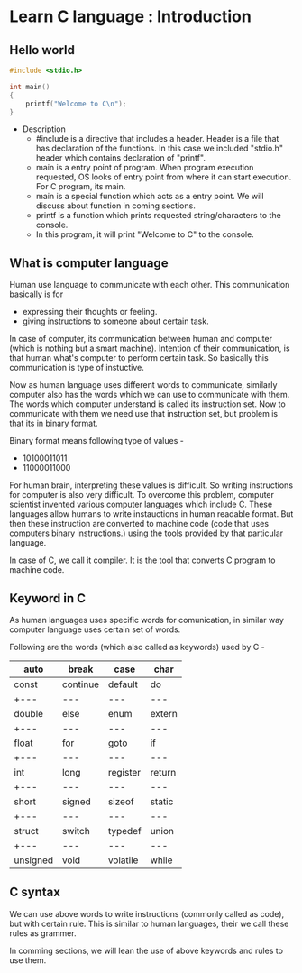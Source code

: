 # Learn C language : Introduction

## Hello world

``` c
#include <stdio.h>

int main()
{
    printf("Welcome to C\n");
}
```

- Description
    - #include is a directive that includes a header. Header is a file that has declaration 
        of the functions. In this case we included "stdio.h" header which contains 
        declaration of "printf".
    - main is a entry point of program. When program execution requested, OS looks of entry point
        from where it can start execution. For C program, its main.
    - main is a special function which acts as a entry point. We will discuss about function in coming sections.
    - printf is a function which prints requested string/characters to the console.
    - In this program, it will print "Welcome to C" to the console.


## What is computer language

Human use language to communicate with each other. This communication basically is for 
- expressing their thoughts or feeling. 
- giving instructions to someone about certain task.

In case of computer, its communication between human and computer (which is nothing but a smart machine).
Intention of their communication, is that human what's computer to perform certain task. So basically
this communication is type of instuctive.

Now as human language uses different words to communicate, similarly computer also has the words which
we can use to communicate with them. The words which computer understand is called its instruction set.
Now to communicate with them we need use that instruction set, but problem is that its in binary format.

Binary format means following type of values -
- 10100011011
- 11000011000

For human brain, interpreting these values is difficult. So writing instructions for computer is also 
very difficult. To overcome this problem, computer scientist invented various computer languages which 
include C. These languages allow humans to write instauctions in human readable format. But then these 
instruction are converted to machine code (code that uses computers binary instructions.) using the tools
provided by that particular language.

In case of C, we call it compiler. It is the tool that converts C program to machine code.

## Keyword in C

As human languages uses specific words for comunication, in similar way computer language uses 
certain set of words. 

Following are the words (which also called as keywords) used by C -

| auto|break|case|char|
|---|---|---|---|
| const|continue|default|do|
|+---|---|---|---|
| double|else|enum|extern|
|+---|---|---|---|
| float|for|goto|if|
|+---|---|---|---|
| int|long|register|return|
|+---|---|---|---|
| short|signed|sizeof	|static |
|+---|---|---|---|
| struct|switch|typedef|union  |
|+---|---|---|---|
| unsigned|void|volatile|while  |


## C syntax

We can use above words to write instructions (commonly called as code), but with certain rule.
This is similar to human languages, their we call these rules as grammer.

In comming sections, we will lean the use of above keywords and rules to use them.










